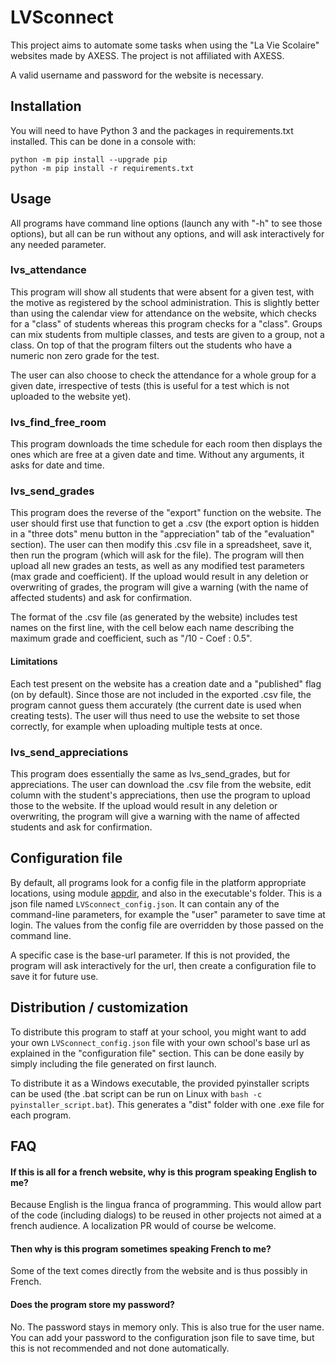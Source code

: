 # LVSconnect
This project aims to automate some tasks when using the "La Vie Scolaire" websites made by AXESS. The project is not affiliated with AXESS.

A valid username and password for the website is necessary.

## Installation

You will need to have Python 3 and the packages in requirements.txt installed. This can be done in a console with:
```
python -m pip install --upgrade pip
python -m pip install -r requirements.txt
```

## Usage

All programs have command line options (launch any with "-h" to see those options), but all can be run without any options,
and will ask interactively for any needed parameter.

### lvs_attendance

This program will show all students that were absent for a given test, with the motive as registered by the school administration.
This is slightly better than using the calendar view for attendance on the website, which checks for a "class" of students whereas
this program checks for a "class". Groups can mix students from multiple classes, and tests are given to a group, not a class.
On top of
that the program filters out the students who have a numeric non zero grade for the test. 

The user can also choose to check the attendance for a whole group for a given date, irrespective of tests (this is useful for a test which is not uploaded to the website yet).

### lvs_find_free_room

This program downloads the time schedule for each room then displays the ones which are free at a given date and time. Without any arguments, it asks for date and time.

### lvs_send_grades

This program does the reverse of the "export" function on the website. The user should first use that function to get a .csv
(the export option is hidden in a "three dots" menu button in the "appreciation" tab of the "evaluation" section). The user can
then modify this .csv file in a spreadsheet, save it, then run the program (which will ask for the file). The program will 
then upload all new grades an tests, as well as any modified test parameters (max grade and coefficient). If the upload
would result in any deletion or overwriting of grades, the program will give a warning (with the name of affected students)
and ask for confirmation.

The format of the .csv file (as generated by the website) includes test names on the first line, with the cell below each
name describing the maximum grade and coefficient, such as "/10 - Coef : 0.5".

#### Limitations

Each test present on the website has a creation date and a "published" flag (on by default). Since those are not included in 
the exported .csv file, the program cannot guess them accurately (the current date is used when creating tests). The user will
thus need to use the website to set those correctly, for example when uploading multiple tests at once.

### lvs_send_appreciations

This program does essentially the same as lvs_send_grades, but for appreciations. The user can download the .csv file 
from the website, edit column with the student's appreciations, then use the program to upload those to the website. If
the upload would result in any deletion or overwriting, the program will give a warning with the name of affected students and
ask for confirmation.


## Configuration file

By default, all programs look for a config file in the platform appropriate locations, using module 
[appdir](https://pypi.org/project/appdirs/),
and also in the executable's folder. This is a json file named `LVSconnect_config.json`. It can contain any of the 
command-line parameters, for example the "user" parameter to save time at login.
The values from the config file are overridden by those passed on the command line.

A specific case is the base-url parameter. If this is not provided, the program will ask interactively for the url, then
create a configuration file to save it for future use.

## Distribution / customization

To distribute this program to staff at your school, you might want to add your own `LVSconnect_config.json` file with your
own school's base url as explained in the "configuration file" section. This can be done easily by simply including the file 
generated on first launch.

To distribute it as a Windows executable, the provided pyinstaller scripts can be used (the .bat script can be run on Linux with `bash -c pyinstaller_script.bat`). This generates a "dist" folder with one .exe file for each program.

## FAQ

#### If this is all for a french website, why is this program speaking English to me?
Because English is the lingua franca of programming. This would allow part of the code (including dialogs)
to be reused in other projects not aimed at a french audience. A localization PR would of course be welcome.

#### Then why is this program sometimes speaking French to me?
Some of the text comes directly from the website and is thus possibly in French.

#### Does the program store my password?
No. The password stays in memory only. This is also true for the user name. You can add your password to the configuration 
json file to save time, but this is not recommended and not done automatically.
